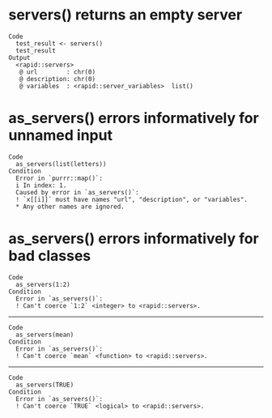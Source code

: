 # servers() returns an empty server

    Code
      test_result <- servers()
      test_result
    Output
      <rapid::servers>
       @ url        : chr(0) 
       @ description: chr(0) 
       @ variables  : <rapid::server_variables>  list()

# as_servers() errors informatively for unnamed input

    Code
      as_servers(list(letters))
    Condition
      Error in `purrr::map()`:
      i In index: 1.
      Caused by error in `as_servers()`:
      ! `x[[i]]` must have names "url", "description", or "variables".
      * Any other names are ignored.

# as_servers() errors informatively for bad classes

    Code
      as_servers(1:2)
    Condition
      Error in `as_servers()`:
      ! Can't coerce `1:2` <integer> to <rapid::servers>.

---

    Code
      as_servers(mean)
    Condition
      Error in `as_servers()`:
      ! Can't coerce `mean` <function> to <rapid::servers>.

---

    Code
      as_servers(TRUE)
    Condition
      Error in `as_servers()`:
      ! Can't coerce `TRUE` <logical> to <rapid::servers>.

